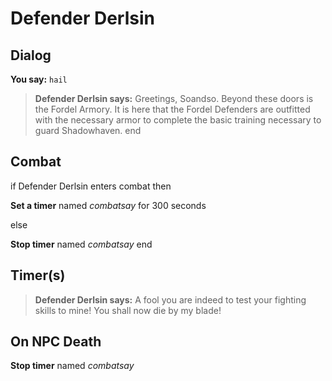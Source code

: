 # Defender Derlsin
## Dialog

**You say:** `hail`



>**Defender Derlsin says:** Greetings, Soandso. Beyond these doors is the Fordel Armory. It is here that the Fordel Defenders are outfitted with the necessary armor to complete the basic training necessary to guard Shadowhaven.
end

## Combat

if Defender Derlsin enters combat  then


**Set a timer** named *combatsay* for 300 seconds

else


**Stop timer** named *combatsay*
end

## Timer(s)

>**Defender Derlsin says:** A fool you are indeed to test your fighting skills to mine!  You shall now die by my blade!
## On NPC Death

**Stop timer** named *combatsay*
